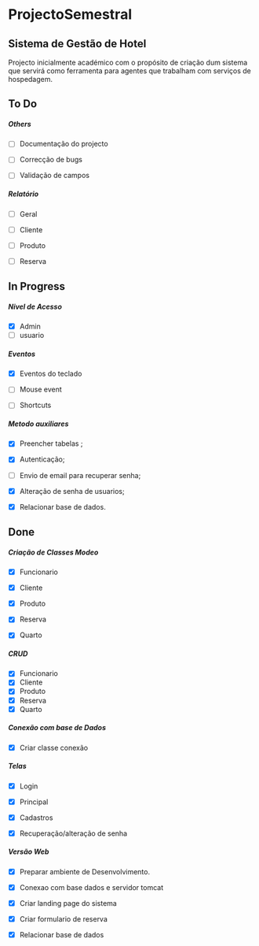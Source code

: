 # ProjectoSemestral
## Sistema de Gestão de Hotel 
Projecto inicialmente académico com o propósito de criação dum sistema que servirá como ferramenta para agentes que trabalham com serviços de hospedagem.




## To Do

##### Others

- [ ]  Documentação do projecto

- [ ] Correcção de bugs



- [ ]  Validação de campos




##### Relatório
- [ ]  Geral
- [ ]  Cliente
- [ ] Produto
- [ ] Reserva






## In Progress


##### Nivel de Acesso
- [x]  Admin
- [ ]  usuario

##### Eventos
 - [x]  Eventos do teclado

 - [ ]   Mouse event

 - [ ]  Shortcuts 


##### Metodo auxiliares
- [x] Preencher tabelas ;
- [x]  Autenticação;
- [ ]  Envio de email para recuperar senha;
- [x]  Alteração de senha de usuarios;
- [x]  Relacionar base de dados.



## Done

##### Criação de Classes Modeo
- [x]  Funcionario
- [x]  Cliente
- [x]  Produto
- [x]  Reserva
- [x]  Quarto


##### CRUD
- [x]  Funcionario
- [x]  Cliente
- [x]  Produto
- [x] Reserva
- [x]  Quarto

##### Conexão com base de Dados
- [x] Criar classe conexão



##### Telas
- [x] Login
- [x] Principal
- [x]  Cadastros
- [x] Recuperação/alteração de senha



##### Versão Web
- [x]  Preparar ambiente de Desenvolvimento.
- [x] Conexao com base dados e servidor tomcat
- [x]  Criar landing page do sistema
- [x] Criar formulario  de reserva
- [x]  Relacionar base de dados




